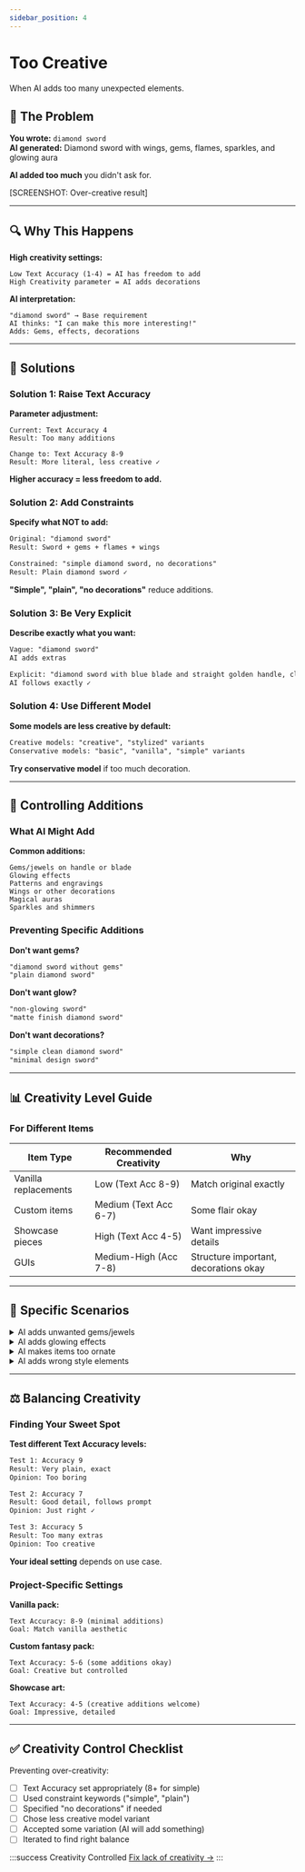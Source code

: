 ```yaml
---
sidebar_position: 4
---
```


# Too Creative

When AI adds too many unexpected elements.

## 🎨 The Problem

**You wrote:** `diamond sword`  
**AI generated:** Diamond sword with wings, gems, flames, sparkles, and glowing aura

**AI added too much** you didn't ask for.

[SCREENSHOT: Over-creative result]

---

## 🔍 Why This Happens

**High creativity settings:**
```
Low Text Accuracy (1-4) = AI has freedom to add
High Creativity parameter = AI adds decorations
```

**AI interpretation:**
```
"diamond sword" → Base requirement
AI thinks: "I can make this more interesting!"
Adds: Gems, effects, decorations
```

---

## 🔧 Solutions

### Solution 1: Raise Text Accuracy

**Parameter adjustment:**

```
Current: Text Accuracy 4
Result: Too many additions

Change to: Text Accuracy 8-9
Result: More literal, less creative ✓
```

**Higher accuracy = less freedom to add.**

### Solution 2: Add Constraints

**Specify what NOT to add:**

```txt
Original: "diamond sword"
Result: Sword + gems + flames + wings

Constrained: "simple diamond sword, no decorations"
Result: Plain diamond sword ✓
```

**"Simple", "plain", "no decorations"** reduce additions.

### Solution 3: Be Very Explicit

**Describe exactly what you want:**

```txt
Vague: "diamond sword"
AI adds extras

Explicit: "diamond sword with blue blade and straight golden handle, clean design"
AI follows exactly ✓
```

### Solution 4: Use Different Model

**Some models are less creative by default:**

```txt
Creative models: "creative", "stylized" variants
Conservative models: "basic", "vanilla", "simple" variants
```

**Try conservative model** if too much decoration.

---

## 🎯 Controlling Additions

### What AI Might Add

**Common additions:**
```
Gems/jewels on handle or blade
Glowing effects
Patterns and engravings
Wings or other decorations
Magical auras
Sparkles and shimmers
```

### Preventing Specific Additions

**Don't want gems?**
```txt
"diamond sword without gems"
"plain diamond sword"
```

**Don't want glow?**
```txt
"non-glowing sword"
"matte finish diamond sword"
```

**Don't want decorations?**
```txt
"simple clean diamond sword"
"minimal design sword"
```

---

## 📊 Creativity Level Guide

### For Different Items

| Item Type | Recommended Creativity | Why |
|-----------|----------------------|-----|
| Vanilla replacements | Low (Text Acc 8-9) | Match original exactly |
| Custom items | Medium (Text Acc 6-7) | Some flair okay |
| Showcase pieces | High (Text Acc 4-5) | Want impressive details |
| GUIs | Medium-High (Acc 7-8) | Structure important, decorations okay |

---

## 🔧 Specific Scenarios

<details>
<summary>AI adds unwanted gems/jewels</summary>

**Problem:** Every sword gets gems added

**Fix:**
```txt
"diamond sword without gems"
"plain diamond sword"
"simple diamond sword with clean design"
```

Or raise Text Accuracy to 9

</details>

<details>
<summary>AI adds glowing effects</summary>

**Problem:** Items glow when you don't want them to

**Fix:**
```txt
"non-glowing diamond sword"
"matte finish sword without glow"
```

Or specify: "with normal lighting, no magical effects"

</details>

<details>
<summary>AI makes items too ornate</summary>

**Problem:** Simple item becomes heavily decorated

**Fix:**
```txt
"simple iron sword"
"plain wooden pickaxe"
"minimal design helmet"
```

Keywords: "simple", "plain", "minimal", "clean"

</details>

<details>
<summary>AI adds wrong style elements</summary>

**Problem:** Medieval sword gets futuristic elements

**Fix:**
```txt
"medieval iron sword, traditional design only"
"authentic medieval style, no modern elements"
```

Reinforce style, exclude other styles

</details>

---

## ⚖️ Balancing Creativity

### Finding Your Sweet Spot

**Test different Text Accuracy levels:**

```txt
Test 1: Accuracy 9
Result: Very plain, exact
Opinion: Too boring

Test 2: Accuracy 7
Result: Good detail, follows prompt
Opinion: Just right ✓

Test 3: Accuracy 5
Result: Too many extras
Opinion: Too creative
```

**Your ideal setting** depends on use case.

### Project-Specific Settings

**Vanilla pack:**
```
Text Accuracy: 8-9 (minimal additions)
Goal: Match vanilla aesthetic
```

**Custom fantasy pack:**
```
Text Accuracy: 5-6 (some additions okay)
Goal: Creative but controlled
```

**Showcase art:**
```
Text Accuracy: 4-5 (creative additions welcome)
Goal: Impressive, detailed
```

---

## ✅ Creativity Control Checklist

Preventing over-creativity:

- [ ] Text Accuracy set appropriately (8+ for simple)
- [ ] Used constraint keywords ("simple", "plain")
- [ ] Specified "no decorations" if needed
- [ ] Chose less creative model variant
- [ ] Accepted some variation (AI will add something)
- [ ] Iterated to find right balance

:::success Creativity Controlled
[Fix lack of creativity →](not-creative-enough)
:::
